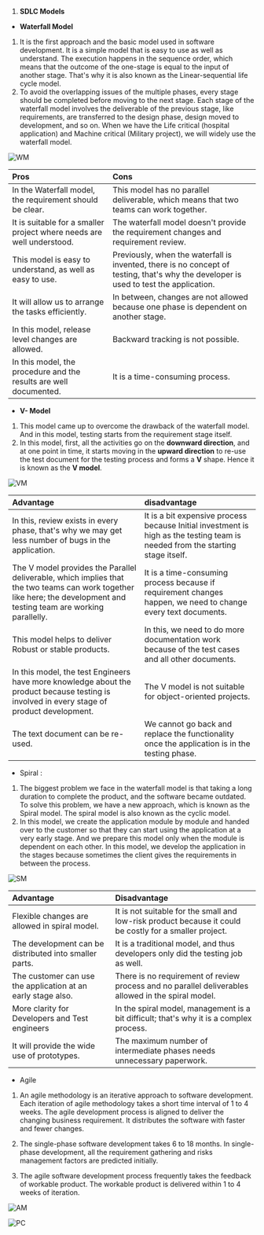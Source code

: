 ﻿1) **SDLC Models**

- **Waterfall Model**
1) It is the first approach and the basic model used in software development. It is a simple model that is easy to use as well as understand. The execution happens in the sequence order, which means that the outcome of the one-stage is equal to the input of another stage. That's why it is also known as the Linear-sequential life cycle model.
1) To avoid the overlapping issues of the multiple phases, every stage should be completed before moving to the next stage. Each stage of the waterfall model involves the deliverable of the previous stage, like requirements, are transferred to the design phase, design moved to development, and so on. When we have the Life critical (hospital application) and Machine critical (Military project), we will widely use the waterfall model.

![WM](https://github.com/rhushikesh2000/JAVA_TUTORIAL_/assets/142867318/e384c476-ace2-46cd-a93f-7fd8e3d87c40
)






|**Pros**|**Cons**|
| :- | :- |
|In the Waterfall model, the requirement should be clear.|This model has no parallel deliverable, which means that two teams can work together.|
|It is suitable for a smaller project where needs are well understood.|The waterfall model doesn't provide the requirement changes and requirement review.|
|This model is easy to understand, as well as easy to use.|Previously, when the waterfall is invented, there is no concept of testing, that's why the developer is used to test the application.|
|It will allow us to arrange the tasks efficiently.|In between, changes are not allowed because one phase is dependent on another stage.|
|In this model, release level changes are allowed.|Backward tracking is not possible.|
|In this model, the procedure and the results are well documented.|It is a time-consuming process.|




- **V- Model** 

1) This model came up to overcome the drawback of the waterfall model. And in this model, testing starts from the requirement stage itself.
1) In this model, first, all the activities go on the **downward direction**, and at one point in time, it starts moving in the **upward direction** to re-use the test document for the testing process and forms a **V** shape. Hence it is known as the **V model**.

![VM](https://github.com/rhushikesh2000/JAVA_TUTORIAL_/assets/142867318/3b315f59-795e-4a56-9183-eebad84ff4fd)



|**Advantage**|**disadvantage**|
| :- | :- |
|In this, review exists in every phase, that's why we may get less number of bugs in the application.|It is a bit expensive process because Initial investment is high as the testing team is needed from the starting stage itself.|
|The V model provides the Parallel deliverable, which implies that the two teams can work together like here; the development and testing team are working parallelly.|It is a time-consuming process because if requirement changes happen, we need to change every text documents.|
|This model helps to deliver Robust or stable products.|In this, we need to do more documentation work because of the test cases and all other documents.|
|In this model, the test Engineers have more knowledge about the product because testing is involved in every stage of product development.|The V model is not suitable for object-oriented projects.|
|The text document can be re-used.|We cannot go back and replace the functionality once the application is in the testing phase.|




- Spiral  :
1) The biggest problem we face in the waterfall model is that taking a long duration to complete the product, and the software became outdated. To solve this problem, we have a new approach, which is known as the Spiral model. The spiral model is also known as the cyclic model.
1) In this model, we create the application module by module and handed over to the customer so that they can start using the application at a very early stage. And we prepare this model only when the module is dependent on each other. In this model, we develop the application in the stages because sometimes the client gives the requirements in between the process.


![SM](https://github.com/rhushikesh2000/JAVA_TUTORIAL_/assets/142867318/0318bb4c-f005-40e8-949c-64e92d952af8)



|**Advantage**|**Disadvantage**|
| :- | :- |
|Flexible changes are allowed in spiral model.|It is not suitable for the small and low-risk product because it could be costly for a smaller project.|
|The development can be distributed into smaller parts.|It is a traditional model, and thus developers only did the testing job as well.|
|The customer can use the application at an early stage also.|There is no requirement of review process and no parallel deliverables allowed in the spiral model.|
|More clarity for Developers and Test engineers|In the spiral model, management is a bit difficult; that's why it is a complex process.|
|It will provide the wide use of prototypes.|The maximum number of intermediate phases needs unnecessary paperwork.|




- Agile  
1) An agile methodology is an iterative approach to software development. Each iteration of agile methodology takes a short time interval of 1 to 4 weeks. The agile development process is aligned to deliver the changing business requirement. It distributes the software with faster and fewer changes.

1) The single-phase software development takes 6 to 18 months. In single-phase development, all the requirement gathering and risks management factors are predicted initially.


1) The agile software development process frequently takes the feedback of workable product. The workable product is delivered within 1 to 4 weeks of iteration.




![AM](https://github.com/rhushikesh2000/JAVA_TUTORIAL_/assets/142867318/1c9c5b2a-04ff-4b3e-8cf8-40b1f9e9a01a)

![PC](https://github.com/rhushikesh2000/JAVA_TUTORIAL_/assets/142867318/5b845cb3-0499-47e7-9d42-a6935e46b23f)

